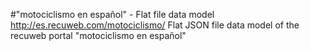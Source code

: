 #"motociclismo en español" - Flat file data model
http://es.recuweb.com/motociclismo/
Flat JSON file data model of the recuweb portal "motociclismo en español"
